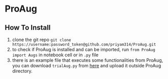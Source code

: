# ProAug

## How To Install
1. clone the git repo `git clone https://username:password_token@github.com/priyam314/ProAug.git`
2. to check if ProAug is installed and can be imported, run `from ProAug import Augs`
in notebook cell or in `.py` file
3. there is an example file that executes some functionalities from ProAug, you can download `trialAug.py`
from [here](https://www.sendbig.com/view-files?Id=a3e4b303-4fb2-70ec-e516-779cfaa4851b) and upload it
outside ProAug directory.
